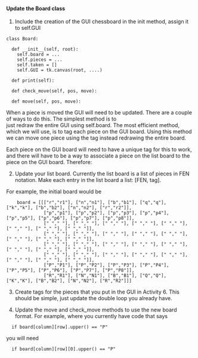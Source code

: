 #### Update the Board class
1. Include the creation of the GUI chessboard in the init method, assign it to self.GUI
```
class Board:
  
  def __init__(self, root):
    self.board = ...
    self.pieces = ...
    self.taken = []
    self.GUI = tk.canvas(root, ....)
    
  def print(self):

  def check_move(self, pos, move):
  
  def move(self, pos, move):
```

  When a piece is moved the GUI will need to be updated. There are a couple of ways to do this. The simplest method is to  
  just redraw the entire GUI using self.board. The most efficient method, which we will use, is to tag each piece on the GUI   board. Using this method we can move one piece using the tag instead redrawing the entire board. 
  
  Each piece on the GUI board will need to have a unique tag for this to work, and there will have to be a way to associate 
  a piece on the list board to the piece on the GUI board. Therefore:

2. Update your list board. Currently the list board is a list of pieces in FEN notation. Make each entry in the list board a list: [FEN, tag]. 

  For example, the initial board would be
```  
    board = [[["r","r1"], ["n","n1"], ["b","b1"], ["q","q"], ["k","k"], ["b","b2"], ["n","n2"], ["r","r2"]],
              ["p","p1"], ["p","p2"], ["p","p3"], ["p","p4"], ["p","p5"], ["p","p6"], ["p","p7"], ["p","p8"]],
              [" "," "], [" "," "], [" "," "], [" "," "], [" "," "], [" "," "], [" "," "], [" "," "]],
              [" "," "], [" "," "], [" "," "], [" "," "], [" "," "], [" "," "], [" "," "], [" "," "]],
              [" "," "], [" "," "], [" "," "], [" "," "], [" "," "], [" "," "], [" "," "], [" "," "]],
              [" "," "], [" "," "], [" "," "], [" "," "], [" "," "], [" "," "], [" "," "], [" "," "]],
              ["P","P1"], ["P","P2"], ["P","P3"], ["P","P4"], ["P","P5"], ["P","P6"], ["P","P7"], ["P","P8"]],
              ["R","R1"], ["N","N1"], ["B","B1"], ["Q","Q"], ["K","K"], ["B","B2"], ["N","N2"], ["R","R2"]]]
```

3. Create tags for the pieces that you put in the GUI in Activity 6. This should be simple, just update the double loop you already have.
 
4. Update the move and check_move methods to use the new board format. For example, where you currently have code that says
```
  if board[column][row].upper() == "P"
```
you will need 
```
  if board[column][row][0].upper() == "P"
```


